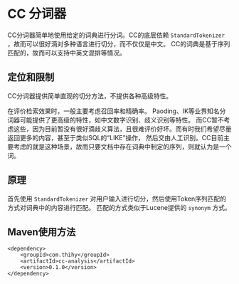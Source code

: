 CC 分词器
==================================

CC分词器简单地使用给定的词典进行分词。CC的底层依赖 `StandardTokenizer` ，故而可以很好滴对多种语言进行切分，而不仅仅是中文。
CC的词典是基于序列匹配的，故而可以支持中英文混排等情况。


定位和限制
----------------------------------

CC分词器提供简单直观的切分方法，不提供各种高级特性。

在评价检索效果时，一般主要考虑召回率和精确率。 Paoding、IK等业界知名分词器可能提供了更高级的特性，如中文数字识别、歧义识别等特性。
而CC暂不考虑这些，因为目前暂没有很好滴歧义算法，且很难评价好坏。而有时我们希望尽量返回更多的内容，甚至于类似SQL的“LIKE”操作，
然后交由人工识别。CC目前主要考虑的就是这种场景，故而只要文档中存在词典中制定的序列，则就认为是一个词。


原理
----------------------------------

首先使用 `StandardTokenizer` 对用户输入进行切分，然后使用Token序列匹配的方式对词典中的内容进行匹配。
匹配的方式类似于Lucene提供的 `synonym` 方式。

Maven使用方法
----------------------------------

```
<dependency>
    <groupId>com.thihy</groupId>
    <artifactId>cc-analysis</artifactId>
    <version>0.1.0</version>
</dependency>
```
